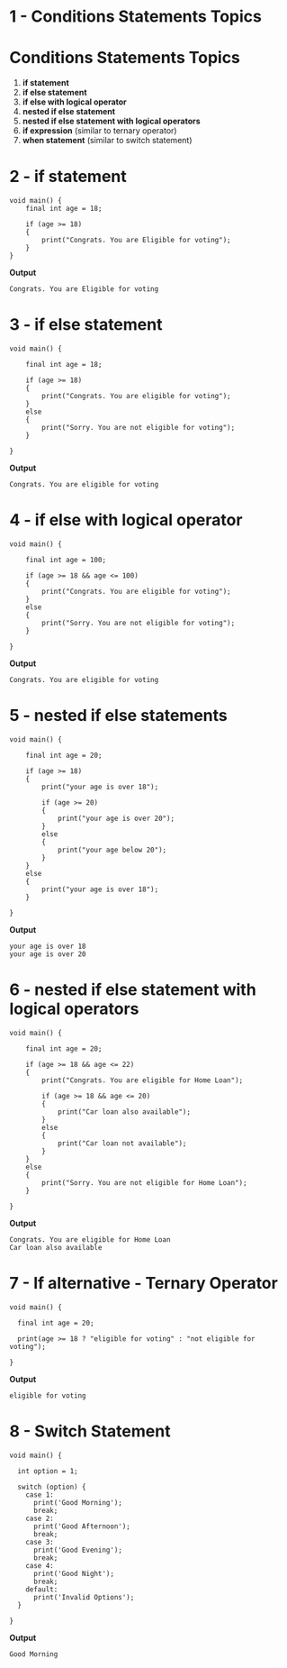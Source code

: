 # 1 - Conditions Statements Topics

# Conditions Statements Topics

1. **if statement**  
2. **if else statement**  
3. **if else with logical operator**  
4. **nested if else statement**  
5. **nested if else statement with logical operators**  
6. **if expression** (similar to ternary operator)  
7. **when statement** (similar to switch statement)  

# 2 - if statement

```
void main() {
    final int age = 18;
    
    if (age >= 18)
    {
        print("Congrats. You are Eligible for voting");
    }
}
```

**Output**
```
Congrats. You are Eligible for voting
```

# 3 - if else statement

```
void main() {
    
    final int age = 18;
    
    if (age >= 18)
    {
    	print("Congrats. You are eligible for voting");  
    }
    else
    {
        print("Sorry. You are not eligible for voting");
    }
    
}
```

**Output**
```
Congrats. You are eligible for voting
```

# 4 - if else with logical operator

```
void main() {
    
    final int age = 100;
    
    if (age >= 18 && age <= 100)
    {
    	print("Congrats. You are eligible for voting");
    }
    else
    {
        print("Sorry. You are not eligible for voting");
    }
    
}
```

**Output**
```
Congrats. You are eligible for voting
```

# 5 - nested if else statements

```
void main() {
    
    final int age = 20;
    
    if (age >= 18)
    {
    	print("your age is over 18");
        
        if (age >= 20)
        {
            print("your age is over 20");
        }
        else
        {
            print("your age below 20");
        }
    }
    else
    {
        print("your age is over 18");
    }
    
}
```

**Output**
```
your age is over 18
your age is over 20
```

# 6 - nested if else statement with logical operators

```
void main() {
    
    final int age = 20;
    
    if (age >= 18 && age <= 22)
    {
    	print("Congrats. You are eligible for Home Loan");
        
        if (age >= 18 && age <= 20)
        {
            print("Car loan also available");
        }
        else
        {
            print("Car loan not available");
        }
    }
    else
    {
        print("Sorry. You are not eligible for Home Loan");
    }
    
}
```

**Output**
```
Congrats. You are eligible for Home Loan
Car loan also available
```

# 7 - If alternative - Ternary Operator

```
void main() {

  final int age = 20;

  print(age >= 18 ? "eligible for voting" : "not eligible for voting");

}
```

**Output**
```
eligible for voting
```

# 8 - Switch Statement

```
void main() {

  int option = 1;

  switch (option) {
    case 1:
      print('Good Morning');
      break;
    case 2:
      print('Good Afternoon');
      break;
    case 3:
      print('Good Evening');
      break;
    case 4:
      print('Good Night');
      break;
    default:
      print('Invalid Options');
  }

}
```

**Output**
```
Good Morning
```